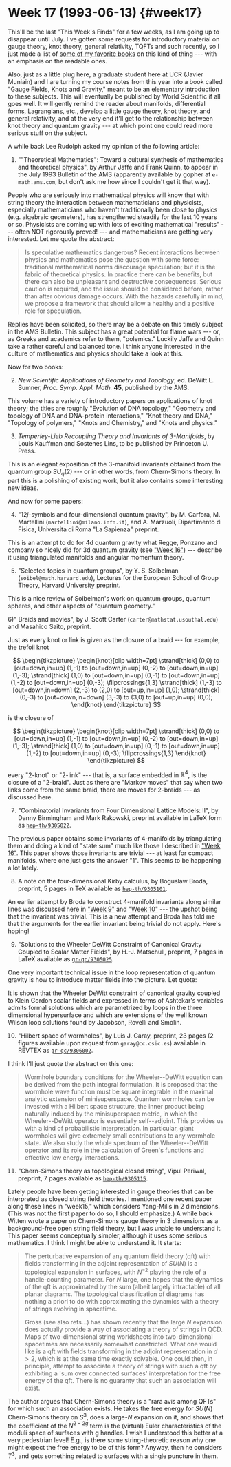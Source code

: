 # Week 17 (1993-06-13) {#week17}

This'll be the last "This Week's Finds" for a few weeks, as I am
going up to disappear until July. I've gotten some requests for
introductory material on gauge theory, knot theory, general relativity,
TQFTs and such recently, so I just made a list of [some of my favorite
books](http://math.ucr.edu/home/baez/books.html) on this kind of thing --- with an emphasis on the
readable ones.

Also, just as a little plug here, a graduate student here at UCR (Javier
Muniain) and I are turning my course notes from this year into a book
called "Gauge Fields, Knots and Gravity," meant to be an elementary
introduction to these subjects. This will eventually be published by
World Scientific if all goes well. It will gently remind the reader
about manifolds, differential forms, Lagrangians, etc., develop a little
gauge theory, knot theory, and general relativity, and at the very end
it'll get to the relationship between knot theory and quantum gravity ---
 at which point one could read more serious stuff on the subject.

A while back Lee Rudolph asked my opinion of the following article:

1) ""Theoretical Mathematics": Toward a cultural synthesis of
mathematics and theoretical physics", by Arthur Jaffe and Frank Quinn, to
appear in the July 1993 Bulletin of the AMS (apparently available by
gopher at `e-math.ams.com`, but don't ask me how since I couldn't get it
that way).

People who are seriously into mathematical physics will know that with
string theory the interaction between mathematicians and physicists,
especially mathematicians who haven't traditionally been close to
physics (e.g. algebraic geometers), has strengthened steadily for the
last 10 years or so. Physicists are coming up with lots of exciting
mathematical "results" --- often NOT rigorously proved! --- and
mathematicians are getting very interested. Let me quote the abstract:

> Is speculative mathematics dangerous? Recent interactions between
> physics and mathematics pose the question with some force: traditional
> mathematical norms discourage speculation; but it is the fabric of
> theoretical physics. In practice there can be benefits, but there can
> also be unpleasant and destructive consequences. Serious caution is
> required, and the issue should be considered before, rather than after
> obvious damage occurs. With the hazards carefully in mind, we propose
> a framework that should allow a healthy and a positive role for
> speculation.

Replies have been solicited, so there may be a debate on this timely
subject in the AMS Bulletin. This subject has a great potential for
flame wars --- or, as Greeks and academics refer to them, "polemics."
Luckily Jaffe and Quinn take a rather careful and balanced tone. I think
anyone interested in the culture of mathematics and physics should take
a look at this.

Now for two books:

2) _New Scientific Applications of Geometry and Topology_, ed. DeWitt L.
Sumner, _Proc. Symp. Appl. Math._ **45**, published by the AMS.

This volume has a variety of introductory papers on applications of knot
theory; the titles are roughly "Evolution of DNA topology," "Geometry
and topology of DNA and DNA-protein interactions," "Knot theory and
DNA," "Topology of polymers," "Knots and Chemistry," and "Knots
and physics."

3) _Temperley-Lieb Recoupling Theory and Invariants of 3-Manifolds_, by
Louis Kauffman and Sostenes Lins, to be published by Princeton U. Press.

This is an elegant exposition of the 3-manifold invariants obtained from
the quantum group $SU_q(2)$ --- or in other words, from Chern-Simons theory.
In part this is a polishing of existing work, but it also contains some
interesting new ideas.

And now for some papers:

4) "$12j$-symbols and four-dimensional quantum gravity", by M. Carfora, M.
Martellini (`martellini@milano.infn.it`), and A. Marzuoli, Dipartimento
di Fisica, Universita di Roma "La Sapienza" preprint.

This is an attempt to do for 4d quantum gravity what Regge, Ponzano and
company so nicely did for 3d quantum gravity (see
["Week 16"](#week16)) --- describe it using triangulated manifolds
and angular momentum theory.

5) "Selected topics in quantum groups", by Y. S. Soibelman
(`soibel@math.harvard.edu`), Lectures for the European School of Group
Theory, Harvard University preprint.

This is a nice review of Soibelman's work on quantum groups, quantum
spheres, and other aspects of "quantum geometry."

6)" Braids and movies", by J. Scott Carter
(`carter@mathstat.usouthal.edu`) and Masahico Saito, preprint.

Just as every knot or link is given as the closure of a braid --- for
example, the trefoil knot

$$
  \begin{tikzpicture}
    \begin{knot}[clip width=7pt]
      \strand[thick] (0,0)
        to [out=down,in=up] (1,-1)
        to [out=down,in=up] (0,-2)
        to [out=down,in=up] (1,-3);
      \strand[thick] (1,0)
        to [out=down,in=up] (0,-1)
        to [out=down,in=up] (1,-2)
        to [out=down,in=up] (0,-3);
      \flipcrossings{1,3}
      \strand[thick] (1,-3)
        to [out=down,in=down] (2,-3)
        to (2,0)
        to [out=up,in=up] (1,0);
      \strand[thick] (0,-3)
        to [out=down,in=down] (3,-3)
        to (3,0)
        to [out=up,in=up] (0,0);
    \end{knot}
  \end{tikzpicture}
$$

is the closure of

$$
  \begin{tikzpicture}
    \begin{knot}[clip width=7pt]
      \strand[thick] (0,0)
        to [out=down,in=up] (1,-1)
        to [out=down,in=up] (0,-2)
        to [out=down,in=up] (1,-3);
      \strand[thick] (1,0)
        to [out=down,in=up] (0,-1)
        to [out=down,in=up] (1,-2)
        to [out=down,in=up] (0,-3);
      \flipcrossings{1,3}
    \end{knot}
  \end{tikzpicture}
$$

every "2-knot" or "2-link" --- that is, a surface embedded in $\mathbb{R}^4$, is
the closure of a "2-braid". Just as there are "Markov moves" that
say when two links come from the same braid, there are moves for
2-braids --- as discussed here.

7) "Combinatorial Invariants from Four Dimensional Lattice Models: II",
by Danny Birmingham and Mark Rakowski, preprint available in LaTeX form
as [`hep-th/9305022`](http://xxx.lanl.gov/abs/hep-th/9305022).

The previous paper obtains some invariants of 4-manifolds by
triangulating them and doing a kind of "state sum" much like those I
described in ["Week 16"](#week16). This paper shows those
invariants are trivial --- at least for compact manifolds, where one just
gets the answer "1". This seems to be happening a lot lately.

8) A note on the four-dimensional Kirby calculus, by Boguslaw Broda,
preprint, 5 pages in TeX available as
[`hep-th/9305101`](http://xxx.lanl.gov/abs/hep-th/9305101).

An earlier attempt by Broda to construct 4-manifold invariants along
similar lines was discussed here in ["Week 9"](#week9) and
["Week 10"](#week10) --- the upshot being that the invariant was
trivial. This is a new attempt and Broda has told me that the arguments
for the earlier invariant being trivial do not apply. Here's hoping!

9) "Solutions to the Wheeler DeWitt Constraint of Canonical Gravity
Coupled to Scalar Matter Fields", by H.-J. Matschull, preprint, 7 pages
in LaTeX available as
[`gr-qc/9305025`](http://xxx.lanl.gov/abs/gr-qc/9305025).

One very important technical issue in the loop representation of quantum
gravity is how to introduce matter fields into the picture. Let quote:

It is shown that the Wheeler DeWitt constraint of canonical gravity
coupled to Klein Gordon scalar fields and expressed in terms of
Ashtekar's variables admits formal solutions which are parametrized by
loops in the three dimensional hypersurface and which are extensions of
the well known Wilson loop solutions found by Jacobson, Rovelli and
Smolin.

10) "Hilbert space of wormholes", by Luis J. Garay, preprint, 23 pages (2
figures available upon request from `garay@cc.csic.es`) available in
REVTEX as [`gr-qc/9306002`](http://xxx.lanl.gov/abs/gr-qc/9306002).

I think I'll just quote the abstract on this one:

> Wormhole boundary conditions for the Wheeler--DeWitt equation
  can be  derived from the path integral formulation. It is
  proposed that the wormhole wave function must be square
  integrable in the maximal analytic extension of minisuperspace.
  Quantum wormholes can be invested with a Hilbert space
  structure, the inner product being naturally induced by the
  minisuperspace metric, in which the Wheeler--DeWitt operator is
  essentially self--adjoint. This provides us  with a kind of
  probabilistic interpretation.  In particular, giant wormholes
  will give extremely small contributions to any wormhole state.
  We also study the whole spectrum of the Wheeler--DeWitt
  operator and its role in the calculation of Green's functions
  and effective low energy interactions.

11) "Chern-Simons theory as topological closed string", Vipul Periwal,
preprint, 7 pages available as
[`hep-th/9305115`](http://xxx.lanl.gov/abs/hep-th/9305115).

Lately people have been getting interested in gauge theories that can be
interpreted as closed string field theories. I mentioned one recent
paper along these lines in "week15," which considers
Yang-Mills in 2 dimensions. (This was not the first paper to do so, I
should emphasize.) A while back Witten wrote a paper on Chern-Simons
gauge theory in 3 dimensions as a background-free open string field
theory, but I was unable to understand it. This paper seems conceptually
simpler, although it uses some serious mathematics. I think I might be
able to understand it. It starts:

> The perturbative expansion of any quantum field theory (qft) with fields
  transforming in the adjoint representation of $SU(N)$ is
  a topological expansion in surfaces, with $N^{-2}$ playing the role
  of a handle-counting parameter.  For $N$ large, one hopes that the
  dynamics of the qft is approximated by the sum (albeit largely
  intractable) of all planar diagrams.  The topological classification of
  diagrams has nothing a priori to do with approximating the dynamics with
  a theory of strings evolving in spacetime.
> 
> Gross (see also refs...) has shown recently that the large $N$ expansion
  does actually provide a way of associating a theory of strings in QCD.
  Maps of two-dimensional string worldsheets into two-dimensional
  spacetimes are necessarily somewhat constricted.  What one would like is
  a qft with fields transforming in the adjoint representation in $d > 2$,
  which is at the same time exactly solvable.  One could then, in
  principle, attempt to associate a theory of strings with such a qft by
  exhibiting a 'sum over connected surfaces' interpretation for the free
  energy of the qft. There is no guaranty that such an association will exist.

The author argues that Chern-Simons theory is a "rara avis among QFTs"
for which such an association exists. He takes the free energy for $SU(N)$
Chern-Simons theory on $S^3$, does a large-$N$ expansion on it, and shows
that the coefficient of the $N^{2-2g}$ term is the (virtual) Euler
characteristics of the moduli space of surfaces with g handles. I wish I
understood this better at a very pedestrian level! E.g., is there some
string-theoretic reason why one might expect the free energy to be of
this form? Anyway, then he considers $T^3$, and gets something related to
surfaces with a single puncture in them.
